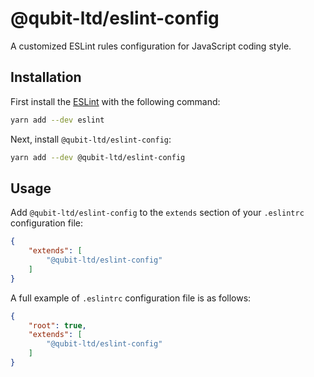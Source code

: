 # @qubit-ltd/eslint-config

A customized ESLint rules configuration for JavaScript coding style.

## Installation

First install the [ESLint](https://eslint.org/) with the following command:

```sh
yarn add --dev eslint
```
Next, install `@qubit-ltd/eslint-config`:

```sh
yarn add --dev @qubit-ltd/eslint-config
```

## Usage

Add `@qubit-ltd/eslint-config` to the `extends` section of your `.eslintrc` configuration file:

```json
{
    "extends": [
        "@qubit-ltd/eslint-config"
    ]
}
```

A full example of `.eslintrc` configuration file is as follows:
```json
{
    "root": true,
    "extends": [
        "@qubit-ltd/eslint-config"
    ]
}
```

